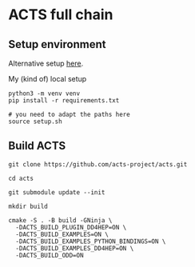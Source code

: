 # ACTS full chain

## Setup environment

Alternative setup [here](https://codimd.web.cern.ch/A108z_6tRiWJaIa5yAabdg).

My (kind of) local setup

```
python3 -m venv venv
pip install -r requirements.txt

# you need to adapt the paths here
source setup.sh
```

## Build ACTS

```
git clone https://github.com/acts-project/acts.git

cd acts

git submodule update --init

mkdir build

cmake -S . -B build -GNinja \
  -DACTS_BUILD_PLUGIN_DD4HEP=ON \
  -DACTS_BUILD_EXAMPLES=ON \
  -DACTS_BUILD_EXAMPLES_PYTHON_BINDINGS=ON \
  -DACTS_BUILD_EXAMPLES_DD4HEP=ON \
  -DACTS_BUILD_ODD=ON
```
